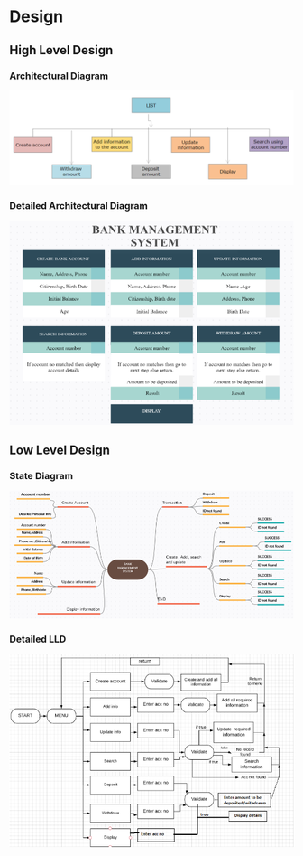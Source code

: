 # Design

## High Level Design 

### Architectural Diagram
![Architecture](https://github.com/Shriya-265054/Stepin-MiniProject/blob/main/2_Design/HLD.PNG)

### Detailed Architectural Diagram
![Detailed Arch](https://github.com/Shriya-265054/Stepin-MiniProject/blob/main/2_Design/hld2.PNG)


## Low Level Design

### State Diagram
![State diagram](https://github.com/Shriya-265054/Stepin-MiniProject/blob/main/2_Design/LLD.PNG)

### Detailed LLD
![Detailed LLD](https://github.com/Shriya-265054/Stepin-MiniProject/blob/main/2_Design/lld3.PNG)
